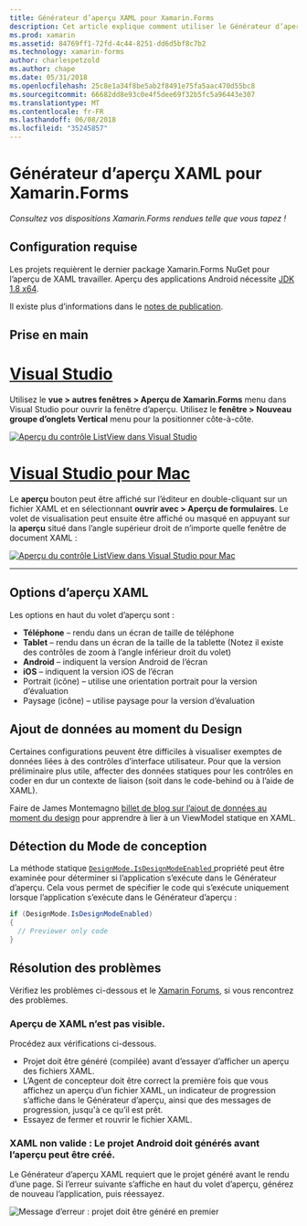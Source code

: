```yaml
---
title: Générateur d’aperçu XAML pour Xamarin.Forms
description: Cet article explique comment utiliser le Générateur d’aperçu XAML pour voir vos dispositions Xamarin.Forms rendues en cours de frappe. Le Générateur d’aperçu de XAML n’est disponible dans Visual Studio 2017 et Visual Studio pour Mac.
ms.prod: xamarin
ms.assetid: 84769ff1-72fd-4c44-8251-dd6d5bf8c7b2
ms.technology: xamarin-forms
author: charlespetzold
ms.author: chape
ms.date: 05/31/2018
ms.openlocfilehash: 25c8e1a34f8be5ab2f8491e75fa5aac470d55bc8
ms.sourcegitcommit: 66682dd8e93c0e4f5dee69f32b5fc5a96443e307
ms.translationtype: MT
ms.contentlocale: fr-FR
ms.lasthandoff: 06/08/2018
ms.locfileid: "35245857"
---
```

# <a name="xaml-previewer-for-xamarinforms"></a>Générateur d’aperçu XAML pour Xamarin.Forms

_Consultez vos dispositions Xamarin.Forms rendues telle que vous tapez !_

## <a name="requirements"></a>Configuration requise

Les projets requièrent le dernier package Xamarin.Forms NuGet pour l’aperçu de XAML travailler. Aperçu des applications Android nécessite [JDK 1.8 x64](http://www.oracle.com/technetwork/java/javase/downloads/jdk8-downloads-2133151.html).

Il existe plus d’informations dans le [notes de publication](https://developer.xamarin.com/releases/studio/xamarin.studio_6.2/xamarin.studio_6.2/#Xamarin_Forms_Previewer).

## <a name="getting-started"></a>Prise en main

# <a name="visual-studiotabvswin"></a>[Visual Studio](#tab/vswin)

Utilisez le **vue > autres fenêtres > Aperçu de Xamarin.Forms** menu dans Visual Studio pour ouvrir la fenêtre d’aperçu. Utilisez le **fenêtre > Nouveau groupe d’onglets Vertical** menu pour la positionner côte-à-côte.

[![Aperçu du contrôle ListView dans Visual Studio](xaml-previewer-images/xamlp-list-vs-sml.png "aperçu des formulaires dans Visual Studio")](xaml-previewer-images/xamlp-list-vs.png#lightbox "aperçu des formulaires dans Visual Studio")

# <a name="visual-studio-for-mactabvsmac"></a>[Visual Studio pour Mac](#tab/vsmac)

Le **aperçu** bouton peut être affiché sur l’éditeur en double-cliquant sur un fichier XAML et en sélectionnant **ouvrir avec > Aperçu de formulaires**. Le volet de visualisation peut ensuite être affiché ou masqué en appuyant sur la **aperçu** situé dans l’angle supérieur droit de n’importe quelle fenêtre de document XAML :

[![Aperçu du contrôle ListView dans Visual Studio pour Mac](xaml-previewer-images/xamlp-list-sml.png "aperçu des formulaires dans Visual Studio pour Mac")](xaml-previewer-images/xamlp-list.png#lightbox "aperçu des formulaires dans Visual Studio pour Mac")

-----

## <a name="xaml-preview-options"></a>Options d’aperçu XAML

Les options en haut du volet d’aperçu sont :

* **Téléphone** – rendu dans un écran de taille de téléphone
* **Tablet** – rendu dans un écran de la taille de la tablette (Notez il existe des contrôles de zoom à l’angle inférieur droit du volet)
* **Android** – indiquent la version Android de l’écran
* **iOS** – indiquent la version iOS de l’écran
* Portrait (icône) – utilise une orientation portrait pour la version d’évaluation
* Paysage (icône) – utilise paysage pour la version d’évaluation

## <a name="adding-design-time-data"></a>Ajout de données au moment du Design

Certaines configurations peuvent être difficiles à visualiser exemptes de données liées à des contrôles d’interface utilisateur. Pour que la version préliminaire plus utile, affecter des données statiques pour les contrôles en coder en dur un contexte de liaison (soit dans le code-behind ou à l’aide de XAML).

Faire de James Montemagno [billet de blog sur l’ajout de données au moment du design](http://motzcod.es/post/143702671962/xamarinforms-xaml-previewer-design-time-data) pour apprendre à lier à un ViewModel statique en XAML.

## <a name="detecting-design-mode"></a>Détection du Mode de conception

La méthode statique [ `DesignMode.IsDesignModeEnabled` ](xref:Xamarin.Forms.DesignMode.IsDesignModeEnabled) propriété peut être examinée pour déterminer si l’application s’exécute dans le Générateur d’aperçu. Cela vous permet de spécifier le code qui s’exécute uniquement lorsque l’application s’exécute dans le Générateur d’aperçu :

```csharp
if (DesignMode.IsDesignModeEnabled)
{
  // Previewer only code  
}
```

## <a name="troubleshooting"></a>Résolution des problèmes

Vérifiez les problèmes ci-dessous et le [Xamarin Forums](https://forums.xamarin.com/categories/xamarin-forms), si vous rencontrez des problèmes.

### <a name="xaml-preview-isnt-showing"></a>Aperçu de XAML n’est pas visible.

Procédez aux vérifications ci-dessous.

* Projet doit être généré (compilée) avant d’essayer d’afficher un aperçu des fichiers XAML.
* L’Agent de concepteur doit être correct la première fois que vous affichez un aperçu d’un fichier XAML, un indicateur de progression s’affiche dans le Générateur d’aperçu, ainsi que des messages de progression, jusqu'à ce qu’il est prêt.
* Essayez de fermer et rouvrir le fichier XAML.

### <a name="invalid-xaml-the-android-project-needs-to-built-before-preview-can-be-created"></a>XAML non valide : Le projet Android doit générés avant l’aperçu peut être créé.

Le Générateur d’aperçu XAML requiert que le projet généré avant le rendu d’une page.
Si l’erreur suivante s’affiche en haut du volet d’aperçu, générez de nouveau l’application, puis réessayez.

![Message d’erreur : projet doit être généré en premier](xaml-previewer-images/error-not-built-sml.png "message d’erreur : régénérez le projet")
